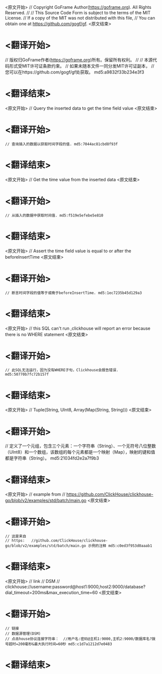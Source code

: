 
<原文开始>
// Copyright GoFrame Author(https://goframe.org). All Rights Reserved.
//
// This Source Code Form is subject to the terms of the MIT License.
// If a copy of the MIT was not distributed with this file,
// You can obtain one at https://github.com/gogf/gf.
<原文结束>

# <翻译开始>
// 版权归GoFrame作者(https://goframe.org)所有。保留所有权利。
//
// 本源代码形式受MIT许可证条款约束。
// 如果未随本文件一同分发MIT许可证副本，
// 您可以在https://github.com/gogf/gf处获取。 md5:a9832f33b234e3f3
# <翻译结束>


<原文开始>
// Query the inserted data to get the time field value
<原文结束>

# <翻译开始>
	// 查询插入的数据以获取时间字段的值. md5:7044ac81cbd8f93f
# <翻译结束>


<原文开始>
// Get the time value from the inserted data
<原文结束>

# <翻译开始>
	// 从插入的数据中获取时间值. md5:f519e5efebe5e810
# <翻译结束>


<原文开始>
// Assert the time field value is equal to or after the beforeInsertTime
<原文结束>

# <翻译开始>
	// 断言时间字段的值等于或晚于beforeInsertTime. md5:1ec7235b45d129a3
# <翻译结束>


<原文开始>
// this SQL can't run ,clickhouse will report an error because there is no WHERE statement
<原文结束>

# <翻译开始>
	// 此SQL无法运行，因为没有WHERE子句，Clickhouse会报告错误. md5:50770b7fc72b157f
# <翻译结束>


<原文开始>
// Tuple(String, UInt8, Array(Map(String, String)))
<原文结束>

# <翻译开始>
// 定义了一个元组，包含三个元素：一个字符串（String）、一个无符号八位整数（UInt8）和一个数组，该数组的每个元素都是一个映射（Map），映射的键和值都是字符串（String）。 md5:21034fd2e2a7f9b3
# <翻译结束>


<原文开始>
	// example from
	// https://github.com/ClickHouse/clickhouse-go/blob/v2/examples/std/batch/main.go
<原文结束>

# <翻译开始>
	// 这是来自
	// https:	//github.com/ClickHouse/clickhouse-go/blob/v2/examples/std/batch/main.go 示例的注释 md5:c0ed3f953d0aaab1
# <翻译结束>


<原文开始>
	// link
	// DSM
	// clickhouse://username:password@host1:9000,host2:9000/database?dial_timeout=200ms&max_execution_time=60
<原文结束>

# <翻译开始>
	// 链接
	// 数据源管理(DSM)
	// 点击house协议连接字符串：	//用户名:密码@主机1:9000,主机2:9000/数据库名?拨号超时=200毫秒&最大执行时间=60秒 md5:c1d7a1212d7e0483
# <翻译结束>

